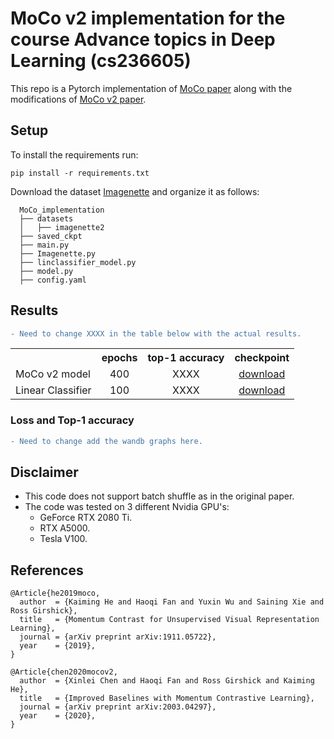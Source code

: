 # MoCo v2 implementation for the course Advance topics in Deep Learning (cs236605)
This repo is a Pytorch implementation of [MoCo paper](https://arxiv.org/abs/1911.05722) along with the modifications of [MoCo v2 paper](https://arxiv.org/abs/2003.04297).

## Setup
To install the requirements run:
```
pip install -r requirements.txt
```

Download the dataset [Imagenette](https://github.com/fastai/imagenette) and organize it as follows:

```
  MoCo_implementation
  ├── datasets
  │   ├── imagenette2
  ├── saved_ckpt
  ├── main.py
  ├── Imagenette.py
  ├── linclassifier_model.py
  ├── model.py
  ├── config.yaml
```

## Results
```diff
- Need to change XXXX in the table below with the actual results.
```

<table><tbody>
<!-- START TABLE -->
<!-- TABLE HEADER -->
<th valign="bottom"></th>
<th valign="bottom">epochs</th>
<th valign="bottom">top-1 accuracy</th>
<th valign="bottom">checkpoint</th>
<!-- TABLE BODY -->
<tr><td align="left">MoCo v2 model</td>
<td align="center">400</td>
<td align="center">XXXX</td>
<td align="center"><a href="https://1drv.ms/u/s!AtvUxcft_YQ-g-kV29FAUS-f8hWecg?e=OQtPKa">download</a></td>
</tr>
<tr><td align="left">Linear Classifier</td>
<td align="center">100</td>
<td align="center">XXXX</td>
<td align="center"><a href="https://1drv.ms/u/s!AtvUxcft_YQ-g-kUXSn_CX7o_nn5Yw?e=54u59f">download</a></td>
</tr>
</tbody></table>

### Loss and Top-1 accuracy
```diff
- Need to change add the wandb graphs here.
```

## Disclaimer
- This code does not support batch shuffle as in the original paper.
- The code was tested on 3 different Nvidia GPU's: 
  - GeForce RTX 2080 Ti.
  - RTX A5000.
  - Tesla V100.


## References
```
@Article{he2019moco,
  author  = {Kaiming He and Haoqi Fan and Yuxin Wu and Saining Xie and Ross Girshick},
  title   = {Momentum Contrast for Unsupervised Visual Representation Learning},
  journal = {arXiv preprint arXiv:1911.05722},
  year    = {2019},
}
```
```
@Article{chen2020mocov2,
  author  = {Xinlei Chen and Haoqi Fan and Ross Girshick and Kaiming He},
  title   = {Improved Baselines with Momentum Contrastive Learning},
  journal = {arXiv preprint arXiv:2003.04297},
  year    = {2020},
}
```

